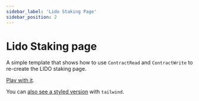 ```yaml
---
sidebar_label: 'Lido Staking Page'
sidebar_position: 2
---
```


# Lido Staking page

A simple template that shows how to use `ContractRead` and `ContractWrite` to re-create the LIDO staking page.

[Play with it](https://build.musedao.io/editor?template=lido_staking).

You can [also see a styled version](https://build.musedao.io/editor?template=lido_staking_styles) with `tailwind`.